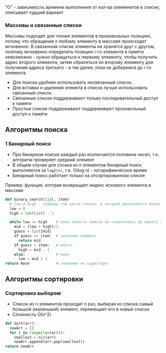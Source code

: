 "O" - зависимость времени выполнения от кол-ва элеменетов в списке, описывает худший вариант
### Массивы и связанные списки
Массивы подходят для чтения элементов в произвольных позициях, потому что обращение к любому элементу в массиве происходит мгновенно. В связанном списке элементы не хранятся друг с другом, поэтому мгновенно определить позицию i-го элемента в памяти невозможно - нужно обращаться к первому 
элементу, чтобы получить адрес второго элемента, затем обратиться ко второму элементу для получения адреса третьего - и так далее, пока не доберемся до i-го элемента.

- Для поиска удобнее использовать несвязанный список.
- Для вставки и удаления элемнта в список лучше использовать связанный список
- Связанные списки поддерживают только последовательный доступ к памяти
- Простые списки поддерживают поддерживают произвольный доступ к памяти

## Алгоритмы поиска
### 1 Бинарный поиск
- При бинарном поиске каждый раз исключается половина чисел, т.к. алгоритм проверяет средний элемент
- В общем случае для cпсика из n элементов бинарный поиск выполняется за `log2(n)`, т.е. O(log n) - логарифмическое время 
- Бинарный поиск работает только на отсортированном списке

Пример: функция, которая возвращает индекс искомого элемента в массиве
```python
def binary_search(list, item)
  # low и high - границы той части списка, в которой выполняется поиск
  low = 0
  high = len(list) - 1

  while low <= high    # пока область поиска не сократилась до одного элемента, проверяем средний элемент
    mid = (low + high)/2
    guess = list[mid]
    if guess == item:  # значение найдено
      return mid
    if guess > item:   # много
      high = mid - 1
    else:              # мало
      low = mid + 1
return None            # значение не существует
```

## Алгоритмы сортировки
### Сортировка выбором
- Список из n элементов проходит n раз, выбирая из списка самый большой (маленький) элемент, перемещает его в новый список
- Сложность О(n^2)

```python
def Sort(arr):
  newArr = []
  for i in range(len(arr)):
    smallest = min(arr)
    newArr.append(arr.pop(smallest))
return newArr
```
